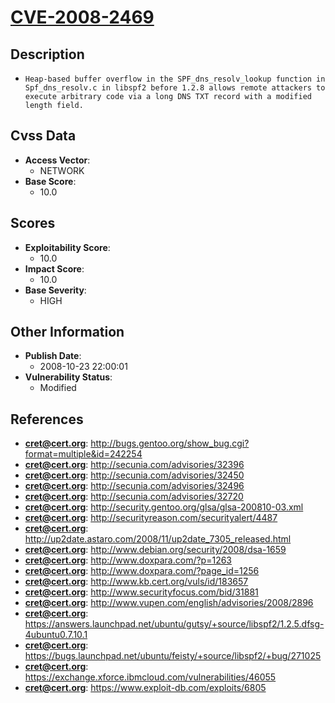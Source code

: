 
# [CVE-2008-2469](http://bugs.gentoo.org/show_bug.cgi?format=multiple&id=242254)

## Description

- `Heap-based buffer overflow in the SPF_dns_resolv_lookup function in Spf_dns_resolv.c in libspf2 before 1.2.8 allows remote attackers to execute arbitrary code via a long DNS TXT record with a modified length field.`

## Cvss Data

- **Access Vector**:
  - NETWORK
- **Base Score**:
  - 10.0

## Scores

- **Exploitability Score**:
  - 10.0
- **Impact Score**:
  - 10.0
- **Base Severity**:
  - HIGH

## Other Information

- **Publish Date**:
  - 2008-10-23 22:00:01
- **Vulnerability Status**:
  - Modified

## References

- **cret@cert.org**: http://bugs.gentoo.org/show_bug.cgi?format=multiple&id=242254
- **cret@cert.org**: http://secunia.com/advisories/32396
- **cret@cert.org**: http://secunia.com/advisories/32450
- **cret@cert.org**: http://secunia.com/advisories/32496
- **cret@cert.org**: http://secunia.com/advisories/32720
- **cret@cert.org**: http://security.gentoo.org/glsa/glsa-200810-03.xml
- **cret@cert.org**: http://securityreason.com/securityalert/4487
- **cret@cert.org**: http://up2date.astaro.com/2008/11/up2date_7305_released.html
- **cret@cert.org**: http://www.debian.org/security/2008/dsa-1659
- **cret@cert.org**: http://www.doxpara.com/?p=1263
- **cret@cert.org**: http://www.doxpara.com/?page_id=1256
- **cret@cert.org**: http://www.kb.cert.org/vuls/id/183657
- **cret@cert.org**: http://www.securityfocus.com/bid/31881
- **cret@cert.org**: http://www.vupen.com/english/advisories/2008/2896
- **cret@cert.org**: https://answers.launchpad.net/ubuntu/gutsy/+source/libspf2/1.2.5.dfsg-4ubuntu0.7.10.1
- **cret@cert.org**: https://bugs.launchpad.net/ubuntu/feisty/+source/libspf2/+bug/271025
- **cret@cert.org**: https://exchange.xforce.ibmcloud.com/vulnerabilities/46055
- **cret@cert.org**: https://www.exploit-db.com/exploits/6805
